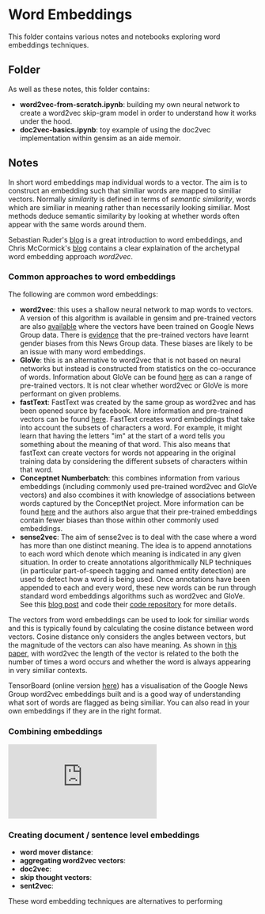 # Word Embeddings

This folder contains various notes and notebooks exploring word embeddings techniques.

## Folder
As well as these notes, this folder contains:
* **word2vec-from-scratch.ipynb**: building my own neural network to create a word2vec skip-gram model in order to understand how it works under the hood.
* **doc2vec-basics.ipynb**: toy example of using the doc2vec implementation within gensim as an aide memoir.

## Notes
In short word embeddings map individual words to a vector. The aim is to construct an embedding such that similiar words are mapped to similiar vectors. 
Normally *similarity* is defined in terms of *semantic similarity*, words which are similiar in meaning rather than necessarily looking similiar. Most 
methods deduce semantic similarity by looking at whether words often appear with the same words around them.

Sebastian Ruder's [blog](http://ruder.io/word-embeddings-1/) is a great introduction to word embeddings, and Chris McCormick's [blog](http://mccormickml.com/2016/04/19/word2vec-tutorial-the-skip-gram-model/) contains a clear explaination of the archetypal word embedding approach _word2vec_.

### Common approaches to word embeddings

The following are common word embeddings:
* **word2vec**: this uses a shallow neural network to map words to vectors. A version of this algorithm is available in gensim and pre-trained vectors are also [available](https://code.google.com/archive/p/word2vec/) where the vectors have been trained on Google News Group data. There is [evidence](https://arxiv.org/abs/1607.06520) that the pre-trained vectors have learnt gender biases from this News Group data. These biases are likely to be an issue with many word embeddings.
* **GloVe**: this is an alternative to word2vec that is not based on neural networks but instead is constructed from statistics on the co-occurance of words. Information about GloVe can be found [here](https://nlp.stanford.edu/projects/glove/) as can a range of pre-trained vectors. It is not clear whether word2vec or GloVe is more performant on given problems. 
* **fastText**: FastText was created by the same group as word2vec and has been opened source by facebook. More information and pre-trained vectors can be found [here](https://github.com/facebookresearch/fastText). FastText creates word embeddings that take into account the subsets of characters a word. For example, it might learn that having the letters "im" at the start of a word tells you something about the meaning of that word. This also means that fastText can create vectors for words not appearing in the original training data by considering the different subsets of characters within that word.
* **Conceptnet Numberbatch**: this combines information from various embeddings (including commonly used pre-trained word2vec and GloVe vectors) and also ccombines it with knowledge of associations between words captured by the ConceptNet project. More information can be found [here](https://github.com/commonsense/conceptnet-numberbatch) and the authors also argue that their pre-trained embeddings contain fewer biases than those within other commonly used embeddings. 
* **sense2vec**: The aim of sense2vec is to deal with the case where a word has more than one distinct meaning. The idea is to append annotations to each word which denote which meaning is indicated in any given situation. In order to create annotations algorithmically NLP techniques (in particular part-of-speech tagging and named entity detection) are used to detect how a word is being used. Once annotations have been appended to each and every word, these new words can be run through standard word embeddings algorithms such as word2vec and GloVe. See this [blog post](https://explosion.ai/blog/sense2vec-with-spacy) and code their [code repository](https://github.com/explosion/sense2vec) for more details.


The vectors from word embeddings can be used to look for similiar words and this is typically found by calculating the cosine distance between word vectors. Cosine distance only considers the angles between vectors, but the magnitude of the vectors can also have meaning. As shown in [this paper](https://arxiv.org/abs/1508.02297), with word2vec the length of the vector is related to the both the number of times a word occurs and whether the word is always appearing in very similiar contexts.

TensorBoard (online version [here](http://projector.tensorflow.org/)) has a visualisation of the Google News Group word2vec embeddings built and is a good way of understanding what sort of words are flagged as being similiar. You can also read in your own embeddings if they are in the right format.

### Combining embeddings
![equation](https://latex.codecogs.com/svg.latex?x%5Ey)


### Creating document / sentence level embeddings
* **word mover distance**:
* **aggregating word2vec vectors**:
* **doc2vec**:
* **skip thought vectors**:
* **sent2vec**: 

These word embedding techniques are alternatives to performing 
